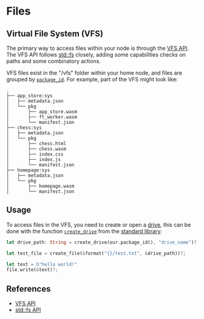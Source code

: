 # Files

## Virtual File System (VFS)

The primary way to access files within your node is through the [VFS API](./apis/vfs.md).
The VFS API follows [std::fs](https://doc.rust-lang.org/std/fs/index.html) closely, adding some capabilities checks on paths and some combinatory actions.

VFS files exist in the "/vfs" folder within your home node, and files are grouped by [`package_id`](https://docs.rs/kinode_process_lib/latest/kinode_process_lib/struct.PackageId.html).
For example, part of the VFS might look like:

```text
.
├── app_store:sys
│   ├── metadata.json
│   └── pkg
│       ├── app_store.wasm
│       ├── ft_worker.wasm
│       └── manifest.json
├── chess:sys
│   ├── metadata.json
│   └── pkg
│       ├── chess.html
│       ├── chess.wasm
│       ├── index.css
│       ├── index.js
│       └── manifest.json
├── homepage:sys
│   ├── metadata.json
│   └── pkg
│       ├── homepage.wasm
│       └── manifest.json
```

## Usage

To access files in the VFS, you need to create or open a [drive](./apis/vfs.md#drives), this can be done with the function [`create_drive`](https://docs.rs/kinode_process_lib/latest/kinode_process_lib/vfs/file/fn.create_drive.html) from the [standard library](./process_stdlib/overview.md):

```rust
let drive_path: String = create_drive(our.package_id(), "drive_name")?;

let test_file = create_file(&format("{}/test.txt", &drive_path))?;

let text = b"hello world!"
file.write(&text)?;
```

## References

- [VFS API](./apis/vfs.md)
- [std::fs API](https://doc.rust-lang.org/std/fs/index.html)
